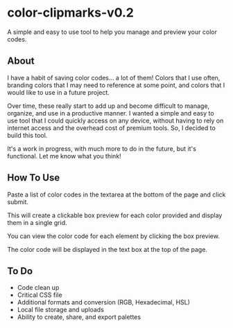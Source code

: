 # color-clipmarks-v0.2

A simple and easy to use tool to help you manage and preview your color codes.

## About

I have a habit of saving color codes... a lot of them! Colors that I use often, branding colors that I may need to reference at some point, and colors that I would like to use in a future project.

Over time, these really start to add up and become difficult to manage, organize, and use in a productive manner. I wanted a simple and easy to use tool that I could quickly access on any device, without having to rely on internet access and the overhead cost of premium tools. So, I decided to build this tool.

It's a work in progress, with much more to do in the future, but it's functional. Let me know what you think!

## How To Use

Paste a list of color codes in the textarea at the bottom of the page and click submit.

This will create a clickable box preview for each color provided and display them in a single grid.

You can view the color code for each element by clicking the box preview.

The color code will be displayed in the text box at the top of the page. 


## To Do 

- Code clean up
- Critical CSS file
- Additional formats and conversion (RGB, Hexadecimal, HSL)
- Local file storage and uploads
- Ability to create, share, and export palettes
